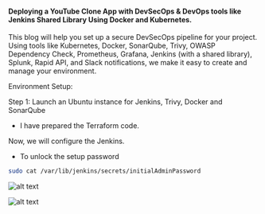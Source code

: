 #### Deploying a YouTube Clone App with DevSecOps & DevOps tools like Jenkins Shared Library Using Docker and Kubernetes.

This blog will help you set up a secure DevSecOps pipeline for your project. Using tools like Kubernetes, Docker, SonarQube, Trivy, OWASP Dependency Check, Prometheus, Grafana, Jenkins (with a shared library), Splunk, Rapid API, and Slack notifications, we make it easy to create and manage your environment.

Environment Setup:


Step 1: Launch an Ubuntu instance for Jenkins, Trivy, Docker and SonarQube

- I have prepared the Terraform code.

Now, we will configure the Jenkins.
<EC2 Public IP Address:8080>
- To unlock the setup password
```bash
sudo cat /var/lib/jenkins/secrets/initialAdminPassword
```
![alt text](/Screenshot_for_project/image-1.png)

![alt text](/Screenshot_for_project/image.png)